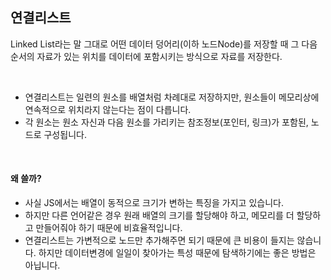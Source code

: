 ## 연결리스트

Linked List라는 말 그대로 어떤 데이터 덩어리(이하 노드Node)를 저장할 때 그 다음 순서의 자료가 있는 위치를 데이터에 포함시키는 방식으로 자료를 저장한다.

<br>

- 연결리스트는 일련의 원소를 배열처럼 차례대로 저장하지만, 원소들이 메모리상에 연속적으로 위치라지 않는다는 점이 다릅니다.
- 각 원소는 원소 자신과 다음 원소를 가리키는 참조정보(포인터, 링크)가 포함된, 노드로 구성됩니다.

<br>

#### 왜 쓸까?

- 사실 JS에서는 배열이 동적으로 크기가 변하는 특징을 가지고 있습니다.
- 하지만 다른 언어같은 경우 원래 배열의 크기를 할당해야 하고, 메모리를 더 할당하고 만들어줘야 하기 때문에 비효율적입니다.
- 연결리스트는 가변적으로 노드만 추가해주면 되기 때문에 큰 비용이 들지는 않습니다. 하지만 데이터변경에 일일이 찾아가는 특성 때문에 탐색하기에는 좋은 방법은 아닙니다.
